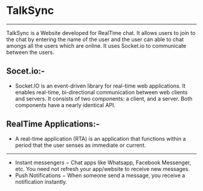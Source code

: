 # TalkSync
****
  TalkSync is a Website developed for RealTime chat. It allows users to join to the chat by entering the name of the user and the user can able to chat amongs all the users which are online.
  It uses Socket.io to communicate between the users.

  ## Socet.io:-
  - Socket.IO is an event-driven library for real-time web applications. It enables real-time, bi-directional communication between web clients and servers. It consists of two components: a client, and a server. Both components have a nearly identical API.
  
  ## RealTime Applications:-
  - A real-time application (RTA) is an application that functions within a period that the user senses as immediate or current.
****
  - Instant messengers − Chat apps like Whatsapp, Facebook Messenger, etc. You need not refresh your app/website to receive new messages.
  - Push Notifications − When someone send a message, you receive a notification instantly.
